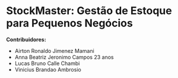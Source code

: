# StockMaster: Gestão de Estoque para Pequenos Negócios
**Contribuidores:**

<ul>
    <li>Airton Ronaldo Jimenez Mamani</li>
    <li>Anna Beatriz Jeronimo Campos 23 anos</li>
    <li>Lucas Bruno Calle Chambi</li>
    <li>Vinicius Brandao Ambrosio</li> 
</ul>


